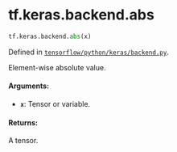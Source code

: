 <div itemscope itemtype="http://developers.google.com/ReferenceObject">
<meta itemprop="name" content="tf.keras.backend.abs" />
<meta itemprop="path" content="Stable" />
</div>

# tf.keras.backend.abs

``` python
tf.keras.backend.abs(x)
```



Defined in [`tensorflow/python/keras/backend.py`](https://www.tensorflow.org/code/tensorflow/python/keras/backend.py).

Element-wise absolute value.

#### Arguments:

* <b>`x`</b>: Tensor or variable.


#### Returns:

A tensor.